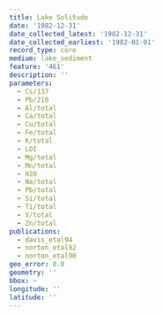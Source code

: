 ```yaml
---
title: Lake Solitude
date: '1982-12-31'
date_collected_latest: '1982-12-31'
date_collected_earliest: '1982-01-01'
record_type: core
medium: lake_sediment
feature: '461'
description: ''
parameters:
  - Cs/137
  - Pb/210
  - Al/total
  - Ca/total
  - Cu/total
  - Fe/total
  - K/total
  - LOI
  - Mg/total
  - Mn/total
  - H2O
  - Na/total
  - Pb/total
  - Si/total
  - Ti/total
  - V/total
  - Zn/total
publications:
  - davis_etal94
  - norton_etal92
  - norton_etal90
geo_error: 0.0
geometry: ''
bbox: ~
longitude: ''
latitude: ''
---
```


